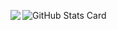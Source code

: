![GitHub Stats Card](https://github-readme-stats.vercel.app/api?username=m1chael-k1ske&show_icons=true)
  <img align="left" src="https://github-readme-stats.vercel.app/api/top-langs/?username=m1chael-k1ske&layout=compact" />
  
